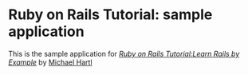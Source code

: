 # Ruby on Rails Tutorial: sample application

This is the sample application for
[*Ruby on Rails Tutorial:Learn Rails by Example*](http://railstutorial.org/)
by [Michael Hartl](http://michaelhartl.com)